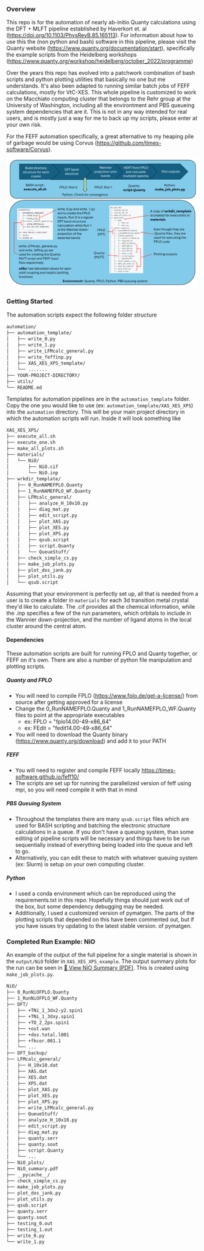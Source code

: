 ### Overview

This repo is for the automation of nearly ab-initio Quanty calculations using the DFT + MLFT
pipeline established by Haverkort et. al (https://doi.org/10.1103/PhysRevB.85.165113). For information
about how to use this the (non python and bash) software in this pipeline, 
please visit the Quanty website (https://www.quanty.org/documentation/start),
specifically the example scripts from the Heidelberg workshops 
(https://www.quanty.org/workshop/heidelberg/october_2022/programme)

Over the years this repo has evolved into a patchwork combination of bash scripts and python plotting
utilities that basically no one but me understands. It's also been adapted to running similar
batch jobs of FEFF calculations, mostly for VtC-XES. This whole pipeline is customized to work on the Macchiato computing
cluster that belongs to the Rehr group at the University of Washington, including all the environtment and 
PBS queueing system dependencies that are it. This is not in any way intended for real users, 
and is mostly just a way for me to back up my scripts, please enter at your own risk.

For the FEFF automation specifically, a great alternative to my heaping pile of garbage 
would be using Corvus (https://github.com/times-software/Corvus).

![Automation Workflow](automation_workflow.png)

### Getting Started

The automation scripts expect the following folder structure
```
automation/
├── automation_template/
│   ├── write_0.py
│   ├── write_1.py
│   ├── write_LFMcalc_general.py
│   ├── write_feffinp.py
│   ├── XAS_XES_XPS_template/
│   └── .......
├── YOUR-PROJECT-DIRECTORY/
├── utils/
└── README.md

```


Templates for automation pipelines are in the `automation_template` folder. Copy the one you would like to
use (ex: `automation_template/XAS_XES_XPS`) into the `automation` directory. This will be your main project
directory in which the automation scripts will run. Inside it will look something like

```
XAS_XES_XPS/
├── execute_all.sh
├── execute_one.sh
├── make_all_plots.sh
├── materials/
│   └── NiO/
│       ├── NiO.cif
│       └── NiO.inp
├── wrkdir_template/
│   ├── 0_RunNAMEFPLO.Quanty
│   ├── 1_RunNAMEFPLO_WF.Quanty
│   ├── LFMcalc_general/
│   │   ├── analyze_H_10x10.py
│   │   ├── diag_mat.py
│   │   ├── edit_script.py
│   │   ├── plot_XAS.py
│   │   ├── plot_XES.py
│   │   ├── plot_XPS.py
│   │   ├── qsub.script
│   │   ├── script.Quanty
│   │   └── QueueStuff/
│   ├── check_simple_cs.py
│   ├── make_job_plots.py
│   ├── plot_dos_jank.py
│   ├── plot_utils.py
│   └── qsub.script
```

Assuming that your environment is perfectly set up, all that is needed from a user is to create a folder
in `materials` for each 3d transition metal crystal they'd like to calculate. The .cif provides all the
chemical information, while the .inp specifies a few of the run parameters, which orbitals to include
in the Wannier down-projection, and the number of ligand atoms in the local cluster around the central atom.

#### Dependencies 
These automation scripts are built for running FPLO and Quanty together, or FEFF on it's own. There are also a number
of python file manipulation and plotting scripts.

##### Quanty and FPLO
- You will need to compile FPLO (https://www.fplo.de/get-a-license/) from source after getting approved for a license 
- Change the 0_RunNAMEFPLO.Quanty and 1_RunNAMEFPLO_WF.Quanty files to point at the appropriate executables
	- ex: FPLO  = "fplo14.00-49-x86_64"
	- ex: FEdit = "fedit14.00-49-x86_64"
- You will need to download the Quanty binary (https://www.quanty.org/download) and add it to your PATH

##### FEFF
- You will need to register and compile FEFF locally https://times-software.github.io/feff10/
- The scripts are set up for running the parallelized version of feff using mpi, so you will need compile it with that in mind

##### PBS Queuing System
- Throughout the templates there are many `qsub.script` files which are used for BASH scripting and batching the 
electronic structure calculations in a queue. If you don't have a queuing system, than some editing of pipeline scripts
will be necessary and things have to be run sequentially instead of everything being loaded into the queue and left to go.
- Alternatively, you can edit these to match with whatever queuing system (ex: Slurm) is setup on your own computing
cluster.

##### Python
- I used a conda environment which can be reproduced using the requirements.txt in this repo. Hopefully things should
just work out of the box, but some dependency debugging may be needed.
- Additionally, I used a customized version of pymatgen. The parts of the plotting scripts that depended on this have been
commented out, but if you have issues try updating to the latest stable version.
of pymatgen.

### Completed Run Example: NiO

An example of the output of the full pipeline for a single material is shown in the `output/NiO` folder in `XAS_XES_XPS_example`.
The output summary plots for the run can be seen in [📄 View NiO Summary (PDF)](XAS_XES_XPS_example/output/NiO/NiO_summary.pdf). 
This is created using `make_job_plots.py`.

```
NiO/
├── 0_RunNiOFPLO.Quanty
├── 1_RunNiOFPLO_WF.Quanty
├── DFT/
│   ├── +TNi_1_3dx2-y2.spin1
│   ├── +TNi_1_3dxy.spin1
│   ├── +TO_2_2px.spin1
│   ├── +out.wan
│   ├── +dos.total.l001
│   ├── +fkcor.001.1
│   └── ...
├── DFT_backup/
├── LFMcalc_general/
│   ├── H_10x10.dat
│   ├── XAS.dat
│   ├── XES.dat
│   ├── XPS.dat
│   ├── plot_XAS.py
│   ├── plot_XES.py
│   ├── plot_XPS.py
│   ├── write_LFMcalc_general.py
│   ├── QueueStuff/
│   ├── analyze_H_10x10.py
│   ├── edit_script.py
│   ├── diag_mat.py
│   ├── quanty.serr
│   ├── quanty.sout
│   ├── script.Quanty
│   └── ...
├── NiO_plots/
├── NiO_summary.pdf
├── __pycache__/
├── check_simple_cs.py
├── make_job_plots.py
├── plot_dos_jank.py
├── plot_utils.py
├── qsub.script
├── quanty.serr
├── quanty.sout
├── testing_0.out
├── testing_1.out
├── write_0.py
└── write_1.py
```
